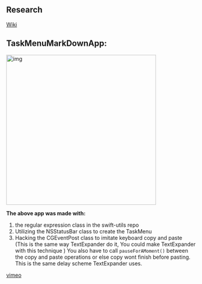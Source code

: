 ## Research

[Wiki](https://github.com/eonist/research/wiki/)


## TaskMenuMarkDownApp: 
<img width="398" alt="img" src="https://dl.dropboxusercontent.com/u/2559476/TaskMenuMarkDownApp_demo.mov.gif">

**The above app was made with:**
1. the regular expression class in the swift-utils repo
2. Utilizing the NSStatusBar class to create the TaskMenu 
3. Hacking the CGEventPost class to imitate keyboard copy and paste (This is the same way TextExpander do it, You could make TextExpander with this technique ) You also have to call `pauseForAMoment()` between the copy and paste operations or else copy wont finish before pasting. This is the same delay scheme TextExpander uses.

[vimeo](https://vimeo.com/156949321) 